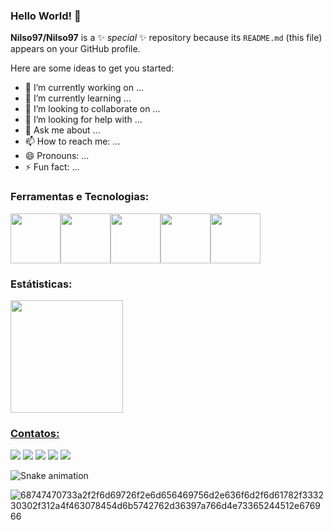 ### Hello World! 👋
**Nilso97/Nilso97** is a ✨ _special_ ✨ repository because its `README.md` (this file) appears on your GitHub profile.

Here are some ideas to get you started:

- 🔭 I’m currently working on ...
- 🌱 I’m currently learning ...
- 👯 I’m looking to collaborate on ...
- 🤔 I’m looking for help with ...
- 💬 Ask me about ...
- 📫 How to reach me: ...
- 😄 Pronouns: ...
- ⚡ Fun fact: ...

### Ferramentas e Tecnologias:
<img src="https://cdn.jsdelivr.net/gh/devicons/devicon/icons/html5/html5-original-wordmark.svg" width="80" height="80" /><img src="https://cdn.jsdelivr.net/gh/devicons/devicon/icons/css3/css3-original-wordmark.svg" width="80" height="80" /><img src="https://cdn.jsdelivr.net/gh/devicons/devicon/icons/bootstrap/bootstrap-plain-wordmark.svg" width="80" height="80" /><img src="https://cdn.jsdelivr.net/gh/devicons/devicon/icons/javascript/javascript-original.svg" width="80" height="80" /><img src="https://cdn.jsdelivr.net/gh/devicons/devicon/icons/nodejs/nodejs-original-wordmark.svg" width="80" height="80" />

### Estátisticas:
<div>
<a href="https://github.com/Nilso97">
<img height="180em" src="https://github-readme-stats.vercel.app/api/top-langs/?username=Nilso97&layout=compact&langs_count=7&theme=tokyonight"/> 
<!-- <img height="180em" src="https://github-readme-stats.vercel.app/api?username=Nilso97&show_icons=true&theme=tokyonight&include_all_commits=true&count_private=true"/> -->
</div>
  
  ### Contatos:
<div>
<a href="https://www.youtube.com/seu-canal-youtube-aqui" target="_blank"><img src="https://img.shields.io/badge/YouTube-FF0000?style=for-the-badge&logo=youtube&logoColor=white" target="_blank"></a>
<a href="https://instagram.com/seu-usuário-instagram-aqui" target="_blank"><img src="https://img.shields.io/badge/-Instagram-%23E4405F?style=for-the-badge&logo=instagram&logoColor=white" target="_blank"></a>
<a href="https://www.twitch.tv/seu-usuário-aqui" target="_blank"><img src="https://img.shields.io/badge/Twitch-9146FF?style=for-the-badge&logo=twitch&logoColor=white" target="_blank"></a>
<a href = "mailto:contato@seu-usuário-aqui"><img src="https://img.shields.io/badge/Gmail-D14836?style=for-the-badge&logo=gmail&logoColor=white" target="_blank"></a>
<a href="https://www.linkedin.com/in/seu-usuário-linkedln-aqui" target="_blank"><img src="https://img.shields.io/badge/-LinkedIn-%230077B5?style=for-the-badge&logo=linkedin&logoColor=white" target="_blank"></a>   
</div>

<!-- Snake Grid -->
![Snake animation](https://github.com/Nilso97/Nilso97/blob/output/github-contribution-grid-snake.svg)

![68747470733a2f2f6d69726f2e6d656469756d2e636f6d2f6d61782f333230302f312a4f463078454d6b5742762d36397a766d4e73365244512e676966](https://user-images.githubusercontent.com/96146165/158188525-d20d6f75-8f0b-4cb5-bc3b-8f4be32e93d8.gif)
